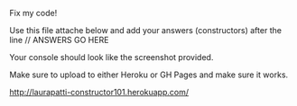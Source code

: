 Fix my code!

Use this file attache below and add your answers (constructors) after the line // ANSWERS GO HERE

Your console should look like the screenshot provided.

Make sure to upload to either Heroku or GH Pages and make sure it works.

http://laurapatti-constructor101.herokuapp.com/